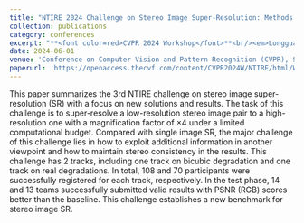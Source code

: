 ```yaml
---
title: "NTIRE 2024 Challenge on Stereo Image Super-Resolution: Methods and Results"
collection: publications
category: conferences
excerpt: "**<font color=red>CVPR 2024 Workshop</font>**<br/><em>Longguang Wang, Yulan Guo, Juncheng Li, **Hongda Liu**, Yang Zhao, Yingqian Wang, Zhi Jin, Shuhang Gu, Radu Timofte</em><br/><img src='/images/ntire2024v4.png'>"
date: 2024-06-01
venue: 'Conference on Computer Vision and Pattern Recognition (CVPR), Seattle, Washington, America'
paperurl: 'https://openaccess.thecvf.com/content/CVPR2024W/NTIRE/html/Wang_NTIRE_2024_Challenge_on_Stereo_Image_Super-Resolution_Methods_and_Results_CVPRW_2024_paper.html'
---
```

This paper summarizes the 3rd NTIRE challenge on stereo image super-resolution (SR) with a focus on new solutions and results. The task of this challenge is to super-resolve a low-resolution stereo image pair to a high-resolution one with a magnification factor of $\times4$ under a limited computational budget. Compared with single image SR, the major challenge of this challenge lies in how to exploit additional information in another viewpoint and how to maintain stereo consistency in the results. This challenge has 2 tracks, including one track on bicubic degradation and one track on real degradations. In total, 108 and 70 participants were successfully registered for each track, respectively. In the test phase, 14 and 13 teams successfully submitted valid results with PSNR (RGB) scores better than the baseline. This challenge establishes a new benchmark for stereo image SR. 
